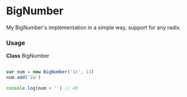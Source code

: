 BigNumber
=========

My BigNumber's implementation in a simple way, support for any radix.

### Usage
__Class__ BigNumber
```js

var num = new BigNumber('1c', 13)
num.add('2a')

console.log(num + '') // 49
```
